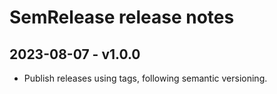 # SemRelease release notes

## 2023-08-07 - v1.0.0

- Publish releases using tags, following semantic versioning.
